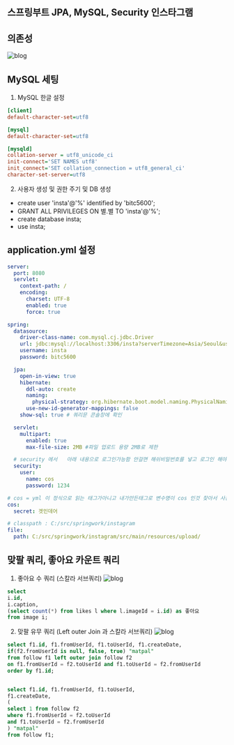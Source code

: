 ## 스프링부트 JPA, MySQL, Security 인스타그램

## 의존성

![blog](https://postfiles.pstatic.net/MjAyMDA4MjBfNTAg/MDAxNTk3ODgzNDMxOTIw.lDN7lE8fkvGHKvbc-4-TkEWKIFaV51byktQEvhoOJqog.MjydMojrRqTmDhaLOHjnmBNnqn8d29148v6ijDJvdUMg.PNG.hjkl7913/Screenshot_1465.png?type=w773)

## MySQL 세팅

1. MySQL 한글 설정

```ini
[client]
default-character-set=utf8

[mysql]
default-character-set=utf8

[mysqld]
collation-server = utf8_unicode_ci
init-connect='SET NAMES utf8'
init_connect='SET collation_connection = utf8_general_ci'
character-set-server=utf8
```

2. 사용자 생성 및 권한 주기 및 DB 생성

- create user 'insta'@'%' identified by 'bitc5600';
- GRANT ALL PRIVILEGES ON 별.별 TO 'insta'@'%';
- create database insta;
- use insta;

## application.yml 설정

```yml
server:
  port: 8080
  servlet:
    context-path: /
    encoding:
      charset: UTF-8
      enabled: true
      force: true

spring:
  datasource:
    driver-class-name: com.mysql.cj.jdbc.Driver
    url: jdbc:mysql://localhost:3306/insta?serverTimezone=Asia/Seoul&useSSL=false&allowPublicKeyRetrieval=true
    username: insta
    password: bitc5600

  jpa:
    open-in-view: true
    hibernate:
      ddl-auto: create
      naming:
        physical-strategy: org.hibernate.boot.model.naming.PhysicalNamingStrategyStandardImpl
      use-new-id-generator-mappings: false
    show-sql: true # 쿼리문 콘솔창에 확인

  servlet:
    multipart:
      enabled: true
      max-file-size: 2MB #파일 업로드 용량 2MB로 제한

  # security 에서   아래 내용으로 로그인가능함 안걸면 해쉬비밀번호를 넣고 로그인 해야함
  security:
    user:
      name: cos
      password: 1234

# cos = yml 이 정식으로 읽는 태그가아니고 내가만든태그로 변수명이 cos 인것 찾아서 사용할수 있음
cos:
  secret: 겟인데어

# classpath : C:/src/springwork/instagram
file:
  path: C:/src/springwork/instagram/src/main/resources/upload/
```

## 맞팔 쿼리, 좋아요 카운트 쿼리

1. 좋아요 수 쿼리 (스칼라 서브쿼리)
   ![blog](https://postfiles.pstatic.net/MjAyMDA4MjRfMTYw/MDAxNTk4MjM5NzUwMjMy.VZH7JMI_P8AwMhJCSXxHfFSQq8uaJ7w6ufEjsvlae44g.mJoyoc69PAY-kHK5jeQW2JtrpOUA6i_qQFGcpqeHNNAg.PNG.getinthere/Screenshot_49.png?type=w773)

```sql
select
i.id,
i.caption,
(select count(*) from likes l where l.imageId = i.id) as 좋아요
from image i;
```

2. 맞팔 유무 쿼리 (Left outer Join 과 스칼라 서브쿼리)
   ![blog](https://postfiles.pstatic.net/MjAyMDA4MjRfMjAy/MDAxNTk4MjM3ODE4MjUw.pDKhnS9IE1usJqVXVVo9iNJOo5FPbC7YDOLBP4IwCQIg.3tTT-qYv5b27K9AMP-dZP1YauCvD-7MJLm_j6FvIvJkg.PNG.getinthere/Screenshot_48.png?type=w773)

```sql
select f1.id, f1.fromUserId, f1.toUserId, f1.createDate,
if(f2.fromUserId is null, false, true) "matpal"
from follow f1 left outer join follow f2
on f1.fromUserId = f2.toUserId and f1.toUserId = f2.fromUserId
order by f1.id;


select f1.id, f1.fromUserId, f1.toUserId,
f1.createDate,
(
select 1 from follow f2
where f1.fromUserId = f2.toUserId
and f1.toUserId = f2.fromUserId
) "matpal"
from follow f1;
```
